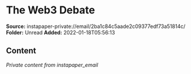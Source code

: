 # The Web3 Debate

**Source:** instapaper-private://email/2ba1c84c5aade2c09377edf73a51814c/
**Folder:** Unread
**Added:** 2022-01-18T05:56:13




## Content
*Private content from instapaper_email*
